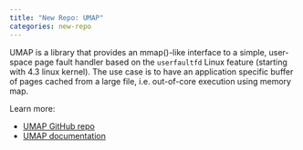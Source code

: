 ```yaml
---
title: "New Repo: UMAP"
categories: new-repo
---
```


UMAP is a library that provides an mmap()-like interface to a simple, user- space page fault handler based on the `userfaultfd` Linux feature (starting with 4.3 linux kernel). The use case is to have an application specific buffer of pages cached from a large file, i.e. out-of-core execution using memory map.

Learn more:
- [UMAP GitHub repo](https://github.com/LLNL/umap)
- [UMAP documentation](https://llnl-umap.readthedocs.io/en/develop/)
